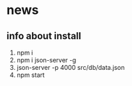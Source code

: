 # news
## info about install
1. npm i
2. npm i json-server -g
3. json-server -p 4000 src/db/data.json
4. npm start
